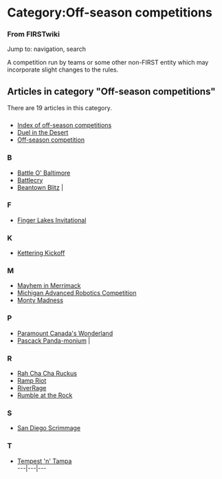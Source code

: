 # Category:Off-season competitions

### From FIRSTwiki

Jump to: navigation, search

A competition run by teams or some other non-FIRST entity which may
incorporate slight changes to the rules.

  

## Articles in category "Off-season competitions"

There are 19 articles in this category.

###

  * [Index of off-season competitions](/index.php/Index_of_off-season_competitions "Index of off-season competitions" )
  * [Duel in the Desert](/index.php/Duel_in_the_Desert "Duel in the Desert" )
  * [Off-season competition](/index.php/Off-season_competition "Off-season competition" )

### B

  * [Battle O' Baltimore](/index.php/Battle_O%27_Baltimore "Battle O' Baltimore" )
  * [Battlecry](/index.php/Battlecry "Battlecry" )
  * [Beantown Blitz](/index.php/Beantown_Blitz "Beantown Blitz" )
|

### F

  * [Finger Lakes Invitational](/index.php/Finger_Lakes_Invitational "Finger Lakes Invitational" )

### K

  * [Kettering Kickoff](/index.php/Kettering_Kickoff "Kettering Kickoff" )

### M

  * [Mayhem in Merrimack](/index.php/Mayhem_in_Merrimack "Mayhem in Merrimack" )
  * [Michigan Advanced Robotics Competition](/index.php/Michigan_Advanced_Robotics_Competition "Michigan Advanced Robotics Competition" )
  * [Monty Madness](/index.php/Monty_Madness "Monty Madness" )

### P

  * [Paramount Canada's Wonderland](/index.php/Paramount_Canada%27s_Wonderland "Paramount Canada's Wonderland" )
  * [Pascack Panda-monium](/index.php/Pascack_Panda-monium "Pascack Panda-monium" )
|

### R

  * [Rah Cha Cha Ruckus](/index.php/Rah_Cha_Cha_Ruckus "Rah Cha Cha Ruckus" )
  * [Ramp Riot](/index.php/Ramp_Riot "Ramp Riot" )
  * [RiverRage](/index.php/RiverRage "RiverRage" )
  * [Rumble at the Rock](/index.php/Rumble_at_the_Rock "Rumble at the Rock" )

### S

  * [San Diego Scrimmage](/index.php/San_Diego_Scrimmage "San Diego Scrimmage" )

### T

  * [Tempest 'n' Tampa](/index.php/Tempest_%27n%27_Tampa "Tempest 'n' Tampa" )  
---|---|---  
  

